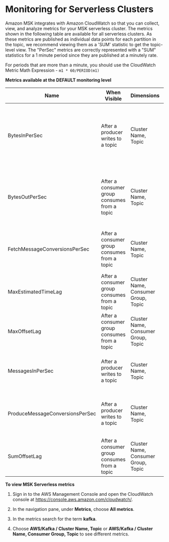 # Monitoring for Serverless Clusters<a name="serverless-monitoring"></a>

Amazon MSK integrates with Amazon CloudWatch so that you can collect, view, and analyze metrics for your MSK serverless cluster\. The metrics shown in the following table are available for all serverless clusters\. As these metrics are published as individual data points for each partition in the topic, we recommend viewing them as a 'SUM' statistic to get the topic\-level view\. The "PerSec" metrics are correctly represented with a "SUM" statistics for a 1 minute period since they are published at a minutely rate.

For periods that are more than a minute, you should use the CloudWatch Metric Math Expression - ``m1 * 60/PERIOD(m1)``


**Metrics available at the DEFAULT monitoring level**  

| Name | When Visible | Dimensions | Description | 
| --- | --- | --- | --- | 
| BytesInPerSec | After a producer writes to a topic | Cluster Name, Topic | The number of bytes per second received from clients\. This metric is available for each broker and also for each topic\. | 
| BytesOutPerSec | After a consumer group consumes from a topic | Cluster Name, Topic | The number of bytes per second sent to clients\. This metric is available for each broker and also for each topic\. | 
| FetchMessageConversionsPerSec | After a consumer group consumes from a topic | Cluster Name, Topic | The number of fetch message conversions per second for the broker\. | 
| MaxEstimatedTimeLag | After a consumer group consumes from a topic | Cluster Name, Consumer Group, Topic  | A time estimate of the MaxOffsetLag metric\. | 
| MaxOffsetLag | After a consumer group consumes from a topic | Cluster Name, Consumer Group, Topic  | The maximum offset lag across all partitions in a topic\. | 
| MessagesInPerSec | After a producer writes to a topic | Cluster Name, Topic | The number of incoming messages per second for the broker\. | 
| ProduceMessageConversionsPerSec | After a producer writes to a topic | Cluster Name, Topic | The number of produce message conversions per second for the broker\. | 
| SumOffsetLag | After a consumer group consumes from a topic | Cluster Name, Consumer Group, Topic  | The aggregated offset lag for all the partitions in a topic\. | 

**To view MSK Serverless metrics**

1. Sign in to the AWS Management Console and open the CloudWatch console at [https://console\.aws\.amazon\.com/cloudwatch/](https://console.aws.amazon.com/cloudwatch/)\.

1. In the navigation pane, under **Metrics**, choose **All metrics**\.

1. In the metrics search for the term **kafka**\.

1. Choose **AWS/Kafka / Cluster Name, Topic** or **AWS/Kafka / Cluster Name, Consumer Group, Topic** to see different metrics\.
